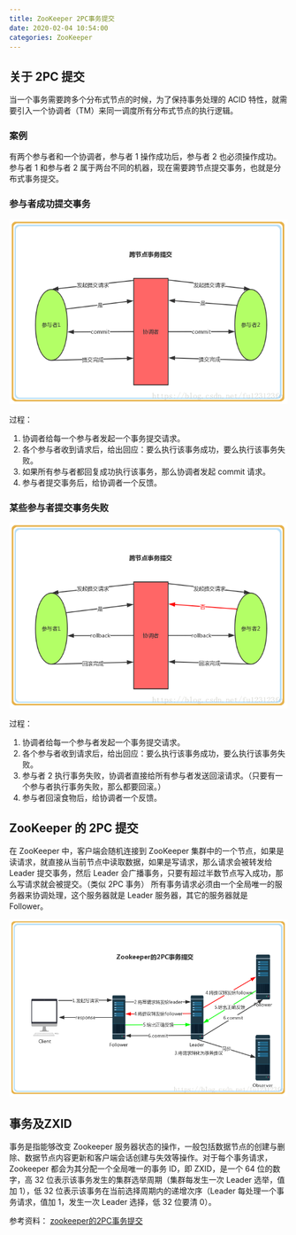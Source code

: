 ```yaml
---
title: ZooKeeper 2PC事务提交
date: 2020-02-04 10:54:00
categories: ZooKeeper
---
```

## 关于 2PC 提交
当一个事务需要跨多个分布式节点的时候，为了保持事务处理的 ACID 特性，就需要引入一个协调者（TM）来同一调度所有分布式节点的执行逻辑。

### 案例
有两个参与者和一个协调者，参与者 1 操作成功后，参与者 2 也必须操作成功。参与者 1 和参与者 2 属于两台不同的机器，现在需要跨节点提交事务，也就是分布式事务提交。

### 参与者成功提交事务
![2PC事务提交示例1](../images/zookeeper/2PC事务提交示例1.png)

过程：
1. 协调者给每一个参与者发起一个事务提交请求。
2. 各个参与者收到请求后，给出回应：要么执行该事务成功，要么执行该事务失败。
3. 如果所有参与者都回复成功执行该事务，那么协调者发起 commit 请求。
4. 参与者提交事务后，给协调者一个反馈。

### 某些参与者提交事务失败
![2PC事务提交示例2](../images/zookeeper/2PC事务提交示例2.png)

过程：
1. 协调者给每一个参与者发起一个事务提交请求。
2. 各个参与者收到请求后，给出回应：要么执行该事务成功，要么执行该事务失败。
3. 参与者 2 执行事务失败，协调者直接给所有参与者发送回滚请求。（只要有一个参与者执行事务失败，那么都要回滚。）
4. 参与者回滚食物后，给协调者一个反馈。

## ZooKeeper 的 2PC 提交
在 ZooKeeper 中，客户端会随机连接到 ZooKeeper 集群中的一个节点，如果是读请求，就直接从当前节点中读取数据，如果是写请求，那么请求会被转发给 Leader 提交事务，然后 Leader 会广播事务，只要有超过半数节点写入成功，那么写请求就会被提交。（类似 2PC 事务）
所有事务请求必须由一个全局唯一的服务器来协调处理，这个服务器就是 Leader 服务器，其它的服务器就是 Follower。

![ZooKeeper的2PC事务提交示例](../images/zookeeper/ZooKeeper的2PC事务提交示例.png)

## 事务及ZXID
事务是指能够改变 Zookeeper 服务器状态的操作，一般包括数据节点的创建与删除、数据节点内容更新和客户端会话创建与失效等操作。对于每个事务请求，Zookeeper 都会为其分配一个全局唯一的事务 ID，即 ZXID，是一个 64 位的数字，高 32 位表示该事务发生的集群选举周期（集群每发生一次 Leader 选举，值加 1），低 32 位表示该事务在当前选择周期内的递增次序（Leader 每处理一个事务请求，值加 1，发生一次 Leader 选择，低 32 位要清 0）。


参考资料：
[zookeeper的2PC事务提交](https://blog.csdn.net/fu123123fu/article/details/81175680)